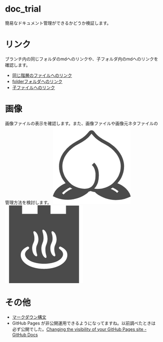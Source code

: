 # doc_trial
簡易なドキュメント管理ができるかどうか検証します。

# リンク
ブランチ内の同じフォルダのmdへのリンクや、子フォルダ内のmdへのリンクを確認します。
- [同じ階層のファイルへのリンク](./brother.md)
- [folderフォルダへのリンク](folder)
- [子ファイルへのリンク](folder/child.md)

# 画像
画像ファイルの表示を確認します。また、画像ファイルや画像元ネタファイルの管理方法を検討します。
![桃](images/peach.png) ![暖簾](images/noren.png)

# その他
- [マークダウン構文](https://docs.github.com/ja/github/writing-on-github/basic-writing-and-formatting-syntax)
- GitHub Pages が非公開運用できるようになってますね。以前調べたときは必ず公開でした。[Changing the visibility of your GitHub Pages site - GitHub Docs](https://docs.github.com/ja/pages/getting-started-with-github-pages/changing-the-visibility-of-your-github-pages-site)
